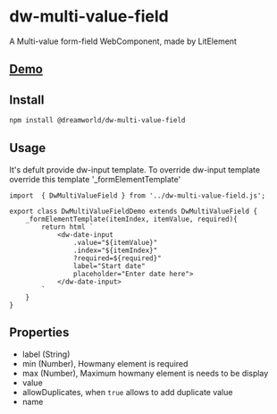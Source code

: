 # dw-multi-value-field
A Multi-value form-field WebComponent, made by LitElement

## [Demo](https://dreamworldsolutions.github.io/dw-multi-value-field/demo/index.html)

## Install
```html
npm install @dreamworld/dw-multi-value-field
```

## Usage
It's defult provide dw-input template. To override dw-input template override this template '_formElementTemplate'

```
import  { DwMultiValueField } from '../dw-multi-value-field.js';

export class DwMultiValueFieldDemo extends DwMultiValueField {
	_formElementTemplate(itemIndex, itemValue, required){
		return html `
			<dw-date-input 
				.value="${itemValue}" 
				.index="${itemIndex}"
				?required=${required}"
				label="Start date" 
				placeholder="Enter date here">
			</dw-date-input>
		`
	}
}
```

## Properties
- label (String)
- min (Number), Howmany element is required
- max (Number), Maximum howmany element is needs to be display
- value
- allowDuplicates, when `true` allows to add duplicate value
- name